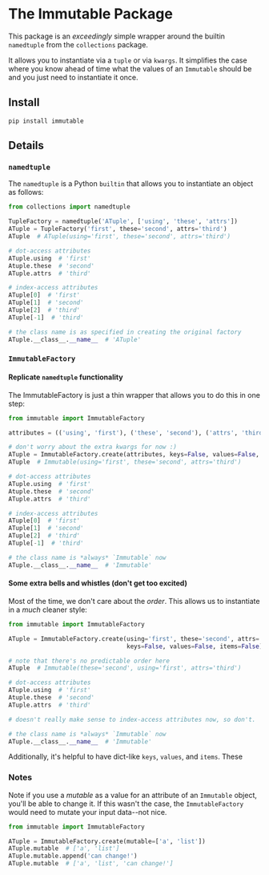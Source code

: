# The Immutable Package

This package is an *exceedingly* simple wrapper around the builtin `namedtuple`
from the `collections` package.

It allows you to instantiate via a `tuple` or via `kwargs`. It simplifies the
case where you know ahead of time what the values of an `Immutable` should be
and you just need to instantiate it once.

## Install

`pip install immutable`

## Details

### `namedtuple`

The `namedtuple` is a Python `builtin` that allows you to instantiate an object
as follows:

```python
from collections import namedtuple

TupleFactory = namedtuple('ATuple', ['using', 'these', 'attrs'])
ATuple = TupleFactory('first', these='second', attrs='third')
ATuple  # ATuple(using='first', these='second', attrs='third')

# dot-access attributes
ATuple.using  # 'first'
Atuple.these  # 'second'
ATuple.attrs  # 'third'

# index-access attributes
ATuple[0]  # 'first'
ATuple[1]  # 'second'
ATuple[2]  # 'third'
ATuple[-1]  # 'third'

# the class name is as specified in creating the original factory
ATuple.__class__.__name__  # 'ATuple'
```

### `ImmutableFactory`

#### Replicate `namedtuple` functionality

The ImmutableFactory is just a thin wrapper that allows you to do this in one
step:

```python
from immutable import ImmutableFactory

attributes = (('using', 'first'), ('these', 'second'), ('attrs', 'third'))

# don't worry about the extra kwargs for now :)
ATuple = ImmutableFactory.create(attributes, keys=False, values=False, items=False)
ATuple  # Immutable(using='first', these='second', attrs='third')

# dot-access attributes
ATuple.using  # 'first'
Atuple.these  # 'second'
ATuple.attrs  # 'third'

# index-access attributes
ATuple[0]  # 'first'
ATuple[1]  # 'second'
ATuple[2]  # 'third'
ATuple[-1]  # 'third'

# the class name is *always* `Immutable` now
ATuple.__class__.__name__  # 'Immutable'
```

#### Some extra bells and whistles (don't get too excited)

Most of the time, we don't care about the *order*. This allows us to
instantiate in a *much* cleaner style:

```python
from immutable import ImmutableFactory

ATuple = ImmutableFactory.create(using='first', these='second', attrs='third',
                                 keys=False, values=False, items=False)

# note that there's no predictable order here
ATuple  # Immutable(these='second', using='first', attrs='third')

# dot-access attributes
ATuple.using  # 'first'
Atuple.these  # 'second'
ATuple.attrs  # 'third'

# doesn't really make sense to index-access attributes now, so don't.

# the class name is *always* `Immutable` now
ATuple.__class__.__name__  # 'Immutable'
```

Additionally, it's helpful to have dict-like `keys`, `values`, and `items`.
These 

### Notes

Note if you use a *mutable* as a value for an attribute of an `Immutable`
object, you'll be able to change it. If this wasn't the case, the
`ImmutableFactory` would need to mutate your input data--not nice.

```python
from immutable import ImmutableFactory

ATuple = ImmutableFactory.create(mutable=['a', 'list'])
ATuple.mutable  # ['a', 'list']
ATuple.mutable.append('can change!')
ATuple.mutable  # ['a', 'list', 'can change!']
```
